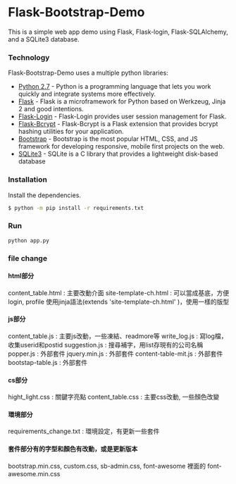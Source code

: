 # Flask-Bootstrap-Demo
This is a simple web app demo using Flask, Flask-login, Flask-SQLAlchemy, and a SQLite3 database. 

### Technology

Flask-Bootstrap-Demo uses a multiple python libraries:
* [Python 2.7](https://www.python.org/) - Python is a programming language that lets you work quickly and integrate systems more effectively.
* [Flask](http://flask.pocoo.org/) - Flask is a microframework for Python based on Werkzeug, Jinja 2 and good intentions.
* [Flask-Login](https://flask-login.readthedocs.io/en/latest/) - Flask-Login provides user session management for Flask.
* [Flask-Bcrypt](https://flask-bcrypt.readthedocs.io/en/latest/) - Flask-Bcrypt is a Flask extension that provides bcrypt hashing utilities for your application.
* [Bootstrap](http://getbootstrap.com/) - Bootstrap is the most popular HTML, CSS, and JS framework for developing responsive, mobile first projects on the web.
* [SQLite3](https://docs.python.org/2/library/sqlite3.html) - SQLite is a C library that provides a lightweight disk-based database

### Installation
Install the dependencies.
```sh
$ python -m pip install -r requirements.txt
```

### Run
```
python app.py
```


### file change 

#### html部分
content_table.html : 主要改動介面
site-template-ch.html : 可以當成基底，方便login, profile 使用jinja語法(extends 'site-template-ch.html' )，使用一樣的版型

#### js部分
content_table.js : 主要js改動，一些凍結、readmore等
write_log.js : 寫log檔，收集userid和postid
suggestion.js : 搜尋補字，用list存現有的公司名稱
popper.js :  外部套件
jquery.min.js : 外部套件
content-table-mit.js : 外部套件
bootstap-table.js : 外部套件

#### cs部分
hight_light.css : 關鍵字亮點
content_table.css : 主要css改動, 一些顏色改變

#### 環境部分
requirements_change.txt : 環境設定，有更新一些套件

#### 套件部分有的字型和顏色有改動，或是更新版本
bootstrap.min.css, custom.css, sb-admin.css, font-awesome 裡面的 font-awesome.min.css



